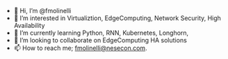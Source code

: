 - 👋 Hi, I’m @fmolinelli
- 👀 I’m interested in Virtualiztion, EdgeComputing, Network Security, High Availability
- 🌱 I’m currently learning Python, RNN, Kubernetes, Longhorn, 
- 💞️ I’m looking to collaborate on EdgeComputing HA solutions
- 📫 How to reach me; fmolinelli@nesecon.com.

<!---
fmolinelli/fmolinelli is a ✨ special ✨ repository because its `README.md` (this file) appears on your GitHub profile.
You can click the Preview link to take a look at your changes.
--->
